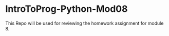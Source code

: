 # IntroToProg-Python-Mod08
This Repo will be used for reviewing the homework assignment for module 8.
